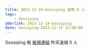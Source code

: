 ```yaml
---
title: 2023-12-19-Gossiping 違規 0 人
tags:
    - Gossiping
abbrlink: 2023-12-19-Gossiping
date: Gossiping-2023-12-19 12:00:00
---
```

Gossiping 板 [板規連結](https://www.ptt.cc/bbs/Gossiping/M.1637425085.A.07D.html)
昨天違規 0 人
